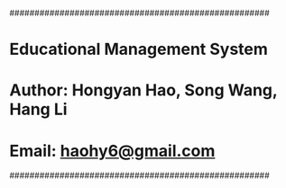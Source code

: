 ####################################################
#        Educational Management System
#
# Author: Hongyan Hao, Song Wang, Hang Li 
# 
# Email: haohy6@gmail.com
####################################################
